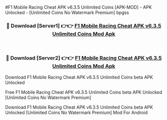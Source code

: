 #F1 Mobile Racing Cheat APK v6.3.5 Unlimited Coins [APK-MOD] - APK Unlocked - [Unlimited Coins No Watermark Premium] bpgss



<div align="center">

<h3>🔴 Download [Server1] 👉👉 <a href="https://momento.my/?title=F1_Mobile_Racing_Cheat_APK_v6.3.5_Unlimited_Coins">F1 Mobile Racing Cheat APK v6.3.5 Unlimited Coins Mod Apk</a></h3><br>

<h3>🔴 Download [Server2] 👉👉 <a href="https://momento.my/?title=F1_Mobile_Racing_Cheat_APK_v6.3.5_Unlimited_Coins">F1 Mobile Racing Cheat APK v6.3.5 Unlimited Coins Mod Apk</a></h3>
</div>



Download F1 Mobile Racing Cheat APK v6.3.5 Unlimited Coins beta APK Unlocked

Free F1 Mobile Racing Cheat APK v6.3.5 Unlimited Coins beta APK Unlocked [Unlimited Coins No Watermark Premium]

Download F1 Mobile Racing Cheat APK v6.3.5 Unlimited Coins beta APK Unlocked [Unlimited Coins No Watermark Premium] Mod For Android
